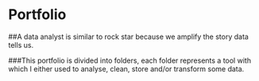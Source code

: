 # Portfolio

##A data analyst is similar to rock star because we amplify the story data tells us.

###This portfolio is divided into folders, each folder represents a tool with which I either used to analyse, clean, store and/or transform some data.
